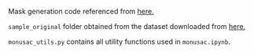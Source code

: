 Mask generation code referenced from [here.](https://github.com/ruchikaverma-iitg/MoNuSAC)

`sample_original` folder obtained from the dataset downloaded from [here.](https://monusac-2020.grand-challenge.org/Data/)

`monusac_utils.py` contains all utility functions used in `monusac.ipynb`.
